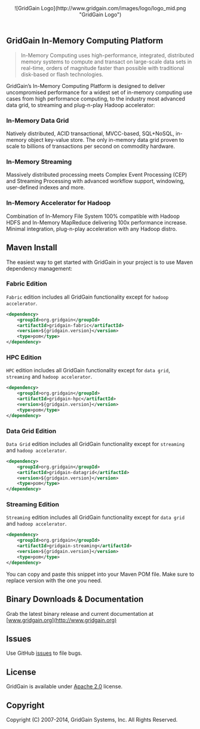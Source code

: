 <center>
![GridGain Logo](http://www.gridgain.com/images/logo/logo_mid.png "GridGain Logo")
</center>

<div style="height: 20px"></div>

## GridGain In-Memory Computing Platform
<blockquote>In-Memory Computing uses high-performance, integrated, distributed memory systems to compute and transact on large-scale data sets in real-time, orders of magnitude faster than possible with traditional disk-based or flash technologies.
</blockquote>

GridGain’s In-Memory Computing Platform is designed to deliver uncompromised performance for a widest set of in-memory computing use cases from high performance computing, to the industry most advanced data grid, to streaming and plug-n-play Hadoop accelerator:

### In-Memory Data Grid
Natively distributed, ACID transactional, MVCC-based, SQL+NoSQL, in-memory object key-value store. The only in-memory data grid proven to scale to billions of transactions per second on commodity hardware.

### In-Memory Streaming
Massively distributed processing meets Complex Event Processing (CEP) and Streaming Processing with advanced workflow support, windowing, user-defined indexes and more.

### In-Memory Accelerator for Hadoop
Combination of In-Memory File System 100% compatible with Hadoop HDFS and In-Memory MapReduce delivering 100x performance increase. Minimal integration, plug-n-play acceleration with any Hadoop distro.

## Maven Install
The easiest way to get started with GridGain in your project is to use Maven dependency management:

### Fabric Edition
`Fabric` edition includes all GridGain functionality except for `hadoop accelerator`.

```xml
<dependency>
    <groupId>org.gridgain</groupId>
    <artifactId>gridgain-fabric</artifactId>
    <version>${gridgain.version}</version>
    <type>pom</type>
</dependency>
```

### HPC Edition
`HPC` edition includes all GridGain functionality except for `data grid`, `streaming` and `hadoop accelerator`.

```xml
<dependency>
    <groupId>org.gridgain</groupId>
    <artifactId>gridgain-hpc</artifactId>
    <version>${gridgain.version}</version>
    <type>pom</type>
</dependency>
```

### Data Grid Edition
`Data Grid` edition includes all GridGain functionality except for `streaming` and `hadoop accelerator`.

```xml
<dependency>
    <groupId>org.gridgain</groupId>
    <artifactId>gridgain-datagrid</artifactId>
    <version>${gridgain.version}</version>
    <type>pom</type>
</dependency>
```

### Streaming Edition
`Streaming` edition includes all GridGain functionality except for `data grid` and `hadoop accelerator`.

```xml
<dependency>
    <groupId>org.gridgain</groupId>
    <artifactId>gridgain-streaming</artifactId>
    <version>${gridgain.version}</version>
    <type>pom</type>
</dependency>
```

You can copy and paste this snippet into your Maven POM file. Make sure to replace version with the one you need.

## Binary Downloads & Documentation
Grab the latest binary release and current documentation at [www.gridgain.org](http://www.gridgain.org)

## Issues
Use GitHub [issues](https://github.com/gridgain/gridgain/issues) to file bugs.

## License
GridGain is available under [Apache 2.0](http://www.apache.org/licenses/LICENSE-2.0.html) license.

## Copyright
Copyright (C) 2007-2014, GridGain Systems, Inc. All Rights Reserved.
